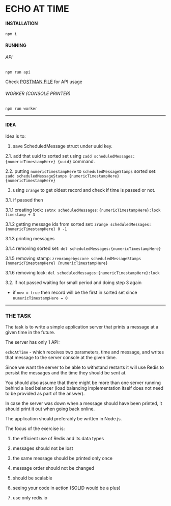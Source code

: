 # ECHO AT TIME

#### INSTALLATION

```
npm i
```

#### RUNNING

###### API 

```
npm run api
```

Check [POSTMAN FILE](echo-at-time.postman_collection.json) for API usage

###### WORKER (CONSOLE PRINTER)
```
npm run worker
```

---

#### IDEA

Idea is to:
 
1. save ScheduledMessage struct under uuid key.

2.1. add that uuid to sorted set using `zadd scheduledMessages:{numericTimestampHere} {uuid}` command.

2.2. putting `numericTimestampHere` to `scheduledMessageStamps` sorted set: `zadd scheduledMessageStamps {numericTimestampHere} {numericTimestampHere}`

3. using `zrange` to get oldest record and check if time is passed or not.

3.1. if passed then 

3.1.1 creating lock: `setnx scheduledMessages:{numericTimestampHere}:lock timestamp + 3`

3.1.2 getting message ids from sorted set: `zrange scheduledMessages:{numericTimestampHere} 0 -1`

3.1.3 printing messages

3.1.4 removing sorted set: `del scheduledMessages:{numericTimestampHere}`

3.1.5 removing stamp: `zremrangebyscore scheduledMessageStamps {numericTimestampHere} {numericTimestampHere}`

3.1.6 removing lock: `del scheduledMessages:{numericTimestampHere}:lock`

3.2. if not passed waiting for small period and doing step 3 again

* if `now = true` then record will be the first in sorted set since `numericTimestampHere = 0`

---

### THE TASK

The task is to write a simple application server that prints a message at a given time in the future.


The server has only 1 API:


`echoAtTime` - which receives two parameters, time and message, and writes that message to the server console at the given time.

Since we want the server to be able to withstand restarts it will use Redis to persist the messages and the time they should be sent at.

You should also assume that there might be more than one server running behind a load balancer (load balancing implementation itself does not need to be provided as part of the answer).

In case the server was down when a message should have been printed, it should print it out when going back online.


The application should preferably be written in Node.js.


The focus of the exercise is:

1. the efficient use of Redis and its data types

2. messages should not be lost

3. the same message should be printed only once

4. message order should not be changed

5. should be scalable

6. seeing your code in action (SOLID would be a plus)

7. use only redis.io
